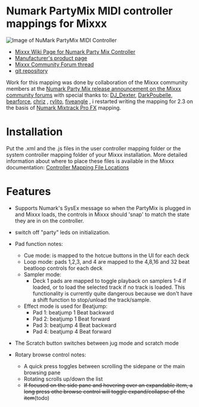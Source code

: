 # Numark PartyMix MIDI controller mappings for Mixxx

![Image of NuMark PartyMix MIDI Controller](https://camo.githubusercontent.com/0e0a99eb9c5bd829144071d8ec9ca91ebf875c901a9fee27df7977f0c0824a88/68747470733a2f2f617773312e646973636f757273652d63646e2e636f6d2f66726565312f75706c6f6164732f6d697878782f6f726967696e616c2f32582f312f313664343164613861646664646634366332303537326539626331623162343734313839646561392e6a706567)

* [Mixxx Wiki Page for Numark Party Mix Controller](https://github.com/mixxxdj/mixxx/wiki/Numark-Party-Mix)  
* [Manufacturer's product page](https://www.numark.com/product/party-mix//)  
* [Mixxx Community Forum thread](https://mixxx.discourse.group/t/numark-party-mix-midi-mapping/16712/42)
* [git repository](https://github.com/olafklingt/mixxx_numark_partymix)

Work for this mapping was done by collaboration of the Mixxx community members at the [Numark Party Mix release announcement on the Mixxx community forums](https://mixxx.discourse.group/t/numark-party-mix-midi-mapping/16712/) with special thanks to:
[DJ_Dexter](https://mixxx.discourse.group/u/dj_dexter/summary), [DarkPoubelle](https://mixxx.discourse.group/u/darkpoubelle/summary), [bearforce](https://mixxx.discourse.group/u/bearforce), [chriz](https://mixxx.discourse.group/u/chriz) , [rylito](https://mixxx.discourse.group/u/rylito), [fiveangle](https://mixxx.discourse.group/u/fiveangle) , i restarted writing the mapping for 2.3 on the basis of [Numark Mixtrack Pro FX](https://mixxx.discourse.group/t/numark-mixtrack-pro-fx/19561) mapping.

# Installation

Put the .xml and the .js files in the user controller mapping folder or the system controller mapping folder of your Mixxx installation. More detailed information about where to place these files is available in the Mixxx documentation: [Controller Mapping File Locations](https://www.mixxx.org/wiki/doku.php/controller_mapping_file_locations)

# Features

- Supports Numark's SysEx message so when the PartyMix is plugged in and Mixxx loads, the controls in Mixxx should 'snap' to match the state they are in on the controller.
- switch off "party" leds on initialization.
- Pad function notes:
    - Cue mode: is mapped to the hotcue buttons in the UI for each deck
    - Loop mode: pads 1,2,3, and 4 are mapped to the 4,8,16 and 32 beat beatloop controls for each deck
    - Sampler mode:
        - Deck 1 pads are mapped to toggle playback on samplers 1-4 if loaded, or to load the selected track if no track is loaded. This functionality is currently quite dangerous because we don't have a shift function to stop/unload the track/sample.
    - Effect mode is used for Beatjump:
        - Pad 1: beatjump 1 Beat backward
        - Pad 2: beatjump 1 Beat forward
        - Pad 3: beatjump 4 Beat backward
        - Pad 4: beatjump 4 Beat forward

- The Scratch button switches between jug mode and scratch mode
- Rotary browse control notes:
    - A quick press toggles between scrolling the sidepane or the main browsing pane
    - Rotating scrolls up/down the list
    - ~~If focused on the side pane and hovering over an expandable item, a long press othe browse control will toggle expand/collapse of the item~~(todo)

